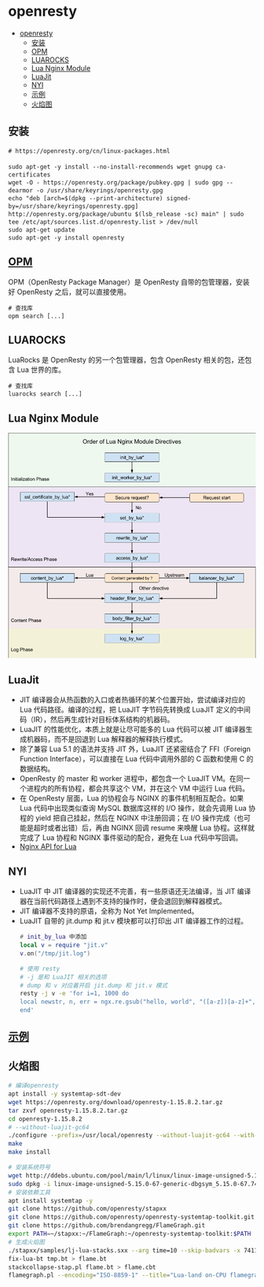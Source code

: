 # openresty

- [openresty](#openresty)
  - [安装](#安装)
  - [OPM](#opm)
  - [LUAROCKS](#luarocks)
  - [Lua Nginx Module](#lua-nginx-module)
  - [LuaJit](#luajit)
  - [NYI](#nyi)
  - [示例](#示例)
  - [火焰图](#火焰图)


## 安装

```shell
# https://openresty.org/cn/linux-packages.html

sudo apt-get -y install --no-install-recommends wget gnupg ca-certificates
wget -O - https://openresty.org/package/pubkey.gpg | sudo gpg --dearmor -o /usr/share/keyrings/openresty.gpg
echo "deb [arch=$(dpkg --print-architecture) signed-by=/usr/share/keyrings/openresty.gpg] http://openresty.org/package/ubuntu $(lsb_release -sc) main" | sudo tee /etc/apt/sources.list.d/openresty.list > /dev/null
sudo apt-get update
sudo apt-get -y install openresty
```

## [OPM](https://github.com/openresty/opm)

OPM（OpenResty Package Manager）是 OpenResty 自带的包管理器，安装好 OpenResty 之后，就可以直接使用。

```shell
# 查找库
opm search [...]
```

## LUAROCKS

LuaRocks 是 OpenResty 的另一个包管理器，包含 OpenResty 相关的包，还包含 Lua 世界的库。

```shell
# 查找库
luarocks search [...]
```

## Lua Nginx Module

![Lua Nginx Module](https://github.com/gongluck/images/blob/main/openresty/modules.png)

## LuaJit

- JIT 编译器会从热函数的入口或者热循环的某个位置开始，尝试编译对应的 Lua 代码路径。编译的过程，把 LuaJIT 字节码先转换成 LuaJIT 定义的中间码（IR），然后再生成针对目标体系结构的机器码。
- LuaJIT 的性能优化，本质上就是让尽可能多的 Lua 代码可以被 JIT 编译器生成机器码，而不是回退到 Lua 解释器的解释执行模式。
- 除了兼容 Lua 5.1 的语法并支持 JIT 外，LuaJIT 还紧密结合了 FFI（Foreign Function Interface），可以直接在 Lua 代码中调用外部的 C 函数和使用 C 的数据结构。
- OpenResty 的 master 和 worker 进程中，都包含一个 LuaJIT VM。在同一个进程内的所有协程，都会共享这个 VM，并在这个 VM 中运行 Lua 代码。
- 在 OpenResty 层面，Lua 的协程会与 NGINX 的事件机制相互配合。如果 Lua 代码中出现类似查询 MySQL 数据库这样的 I/O 操作，就会先调用 Lua 协程的 yield 把自己挂起，然后在 NGINX 中注册回调；在 I/O 操作完成（也可能是超时或者出错）后，再由 NGINX 回调 resume 来唤醒 Lua 协程。这样就完成了 Lua 协程和 NGINX 事件驱动的配合，避免在 Lua 代码中写回调。
- [Nginx API for Lua](https://github.com/openresty/lua-nginx-module/#nginx-api-for-lua)

## NYI

- LuaJIT 中 JIT 编译器的实现还不完善，有一些原语还无法编译，当 JIT 编译器在当前代码路径上遇到不支持的操作时，便会退回到解释器模式。
- JIT 编译器不支持的原语，全称为 Not Yet Implemented。
- LuaJIT 自带的 jit.dump 和 jit.v 模块都可以打印出 JIT 编译器工作的过程。
  ```lua
  # init_by_lua 中添加
  local v = require "jit.v"
  v.on("/tmp/jit.log")
  ```
  ```bash
  # 使用 resty
  # -j 是和 LuaJIT 相关的选项
  # dump 和 v 对应着开启 jit.dump 和 jit.v 模式
  resty -j v -e 'for i=1, 1000 do
  local newstr, n, err = ngx.re.gsub("hello, world", "([a-z])[a-z]+", "[$0,$1]", "i")
  end'
  ```

## [示例](../code/openresty)

## 火焰图

```bash
# 编译openresty
apt install -y systemtap-sdt-dev
wget https://openresty.org/download/openresty-1.15.8.2.tar.gz
tar zxvf openresty-1.15.8.2.tar.gz
cd openresty-1.15.8.2
# --without-luajit-gc64
./configure --prefix=/usr/local/openresty --without-luajit-gc64 --with-pcre-jit --with-stream --with-http_v2_module --without-mail_pop3_module --without-mail_imap_module --without-mail_smtp_module --with-http_stub_status_module --with-http_realip_module --with-http_addition_module --with-http_auth_request_module --with-http_secure_link_module --with-http_random_index_module --with-http_gzip_static_module --with-http_sub_module --with-http_dav_module --with-http_flv_module --with-http_mp4_module --with-http_gunzip_module --with-threads --with-dtrace-probes --with-stream --with-http_ssl_module
make
make install
```

```bash
# 安装系统符号
wget http://ddebs.ubuntu.com/pool/main/l/linux/linux-image-unsigned-5.15.0-67-generic-dbgsym_5.15.0-67.74_amd64.ddeb
sudo dpkg -i linux-image-unsigned-5.15.0-67-generic-dbgsym_5.15.0-67.74_amd64.ddeb
# 安装依赖工具
apt install systemtap -y
git clone https://github.com/openresty/stapxx
git clone https://github.com/openresty/openresty-systemtap-toolkit.git
git clone https://github.com/brendangregg/FlameGraph.git
export PATH=~/stapxx:~/FlameGraph:~/openresty-systemtap-toolkit:$PATH
# 生成火焰图
./stapxx/samples/lj-lua-stacks.sxx --arg time=10 --skip-badvars -x 741193 > tmp.bt
fix-lua-bt tmp.bt > flame.bt
stackcollapse-stap.pl flame.bt > flame.cbt
flamegraph.pl --encoding="ISO-8859-1" --title="Lua-land on-CPU flamegraph" flame.cbt > flame.svg
```